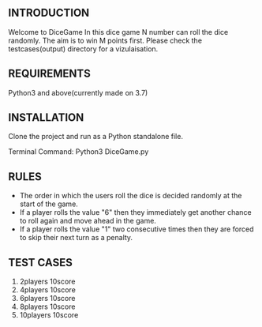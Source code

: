 INTRODUCTION
------------

Welcome to DiceGame
In this dice game N number can roll the dice randomly. The aim is to win M points first.
Please check the testcases(output) directory for a vizulaisation.


REQUIREMENTS
------------

Python3 and above(currently made on 3.7)


INSTALLATION
------------

Clone the project and run as a Python standalone file.

Terminal Command: Python3 DiceGame.py


RULES
------------
- The order in which the users roll the dice is decided randomly at the start of the game.
- If a player rolls the value "6" then they immediately get another chance to roll again and move
ahead in the game.
- If a player rolls the value "1" two consecutive times then they are forced to skip their next turn
as a penalty.


TEST CASES
------------
1) 2players 10score
2) 4players 10score
3) 6players 10score
4) 8players 10score
5) 10players 10score